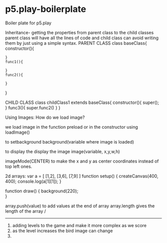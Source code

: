 # p5.play-boilerplate
Boiler plate for p5.play

Inheritance- getting the properties from parent class to the child classes
parent class will have all the lines of code and child class can avoid writing them by just using a simple syntax.
PARENT CLASS
class baseClass{
    constructor(){

    }
    func1(){

    }
    func2(){

    }
}

CHILD CLASS
class childClass1 extends baseClass{
    constructor(){
        super();
    }
    func3(){
        super.func2()
    }
}


Using Images:
How do we load image?

we load image in the function preload or in the constructor using loadImage()

to  setbackground
background(variable where image is loaded)

to display the display the image
image(variable, x,y,w,h)

imageMode(CENTER) to make the x and y as center coordinates instead of top left ones.


2d arrays:
var a = [
  [1,2],
  [3,6],
  [7,9]
]
function setup() {
  createCanvas(400, 400);
  console.log(a[1][1]);
}

function draw() {
  background(220);  
}

array.push(value)  to add values at the end of array
array.length gives the length of the array
/
************************************************************************
1. adding levels to the game and make it more complex  as we score 
2. as the level increases the bird image can change
3.